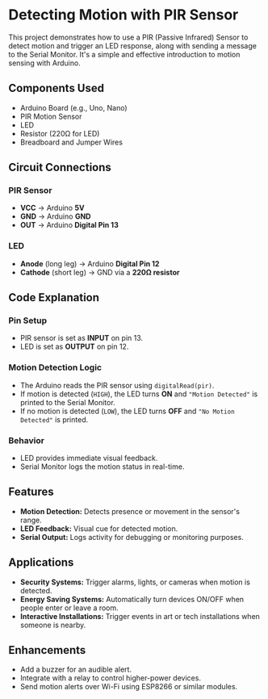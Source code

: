 # Detecting Motion with PIR Sensor

This project demonstrates how to use a PIR (Passive Infrared) Sensor to detect motion and trigger an LED response, along with sending a message to the Serial Monitor. It's a simple and effective introduction to motion sensing with Arduino.

## Components Used

- Arduino Board (e.g., Uno, Nano)
- PIR Motion Sensor
- LED
- Resistor (220Ω for LED)
- Breadboard and Jumper Wires

## Circuit Connections

### PIR Sensor

- **VCC** → Arduino **5V**
- **GND** → Arduino **GND**
- **OUT** → Arduino **Digital Pin 13**

### LED

- **Anode** (long leg) → Arduino **Digital Pin 12**
- **Cathode** (short leg) → GND via a **220Ω resistor**

## Code Explanation

### Pin Setup

- PIR sensor is set as **INPUT** on pin 13.
- LED is set as **OUTPUT** on pin 12.

### Motion Detection Logic

- The Arduino reads the PIR sensor using `digitalRead(pir)`.
- If motion is detected (`HIGH`), the LED turns **ON** and `"Motion Detected"` is printed to the Serial Monitor.
- If no motion is detected (`LOW`), the LED turns **OFF** and `"No Motion Detected"` is printed.

### Behavior

- LED provides immediate visual feedback.
- Serial Monitor logs the motion status in real-time.

## Features

- **Motion Detection:** Detects presence or movement in the sensor's range.
- **LED Feedback:** Visual cue for detected motion.
- **Serial Output:** Logs activity for debugging or monitoring purposes.

## Applications

- **Security Systems:** Trigger alarms, lights, or cameras when motion is detected.
- **Energy Saving Systems:** Automatically turn devices ON/OFF when people enter or leave a room.
- **Interactive Installations:** Trigger events in art or tech installations when someone is nearby.

## Enhancements

- Add a buzzer for an audible alert.
- Integrate with a relay to control higher-power devices.
- Send motion alerts over Wi-Fi using ESP8266 or similar modules.
